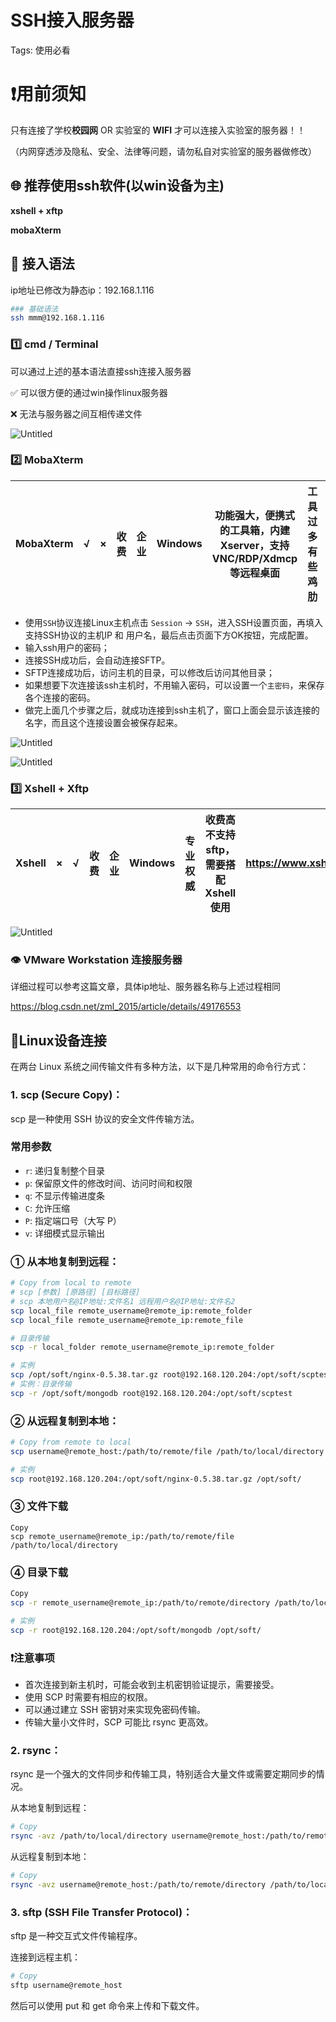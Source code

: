 # SSH接入服务器

Tags: 使用必看

# ❗用前须知

只有连接了学校**校园网** OR 实验室的 **WIFI** 才可以连接入实验室的服务器！！

（内网穿透涉及隐私、安全、法律等问题，请勿私自对实验室的服务器做修改）

## 🌐 推荐使用ssh软件(以win设备为主)

**xshell + xftp**

**mobaXterm**

## 🧾 接入语法

ip地址已修改为静态ip：192.168.1.116

```bash
### 基础语法 
ssh mmm@192.168.1.116
```

### 1️⃣ cmd / Terminal

可以通过上述的基本语法直接ssh连接入服务器

✅ 可以很方便的通过win操作linux服务器

❌ 无法与服务器之间互相传递文件

![Untitled](Untitled.png)

### 2️⃣ MobaXterm

| MobaXterm | √ | × | 收费 | 企业 | Windows | 功能强大，便携式的工具箱，内建Xserver，支持VNC/RDP/Xdmcp等远程桌面 | 工具过多有些鸡肋 | https://mobaxterm.mobatek.net |
| --- | --- | --- | --- | --- | --- | --- | --- | --- |
- 使用`SSH`协议连接Linux主机点击 `Session` -> `SSH`，进入SSH设置页面，再填入支持SSH协议的主机IP 和 用户名，最后点击页面下方OK按钮，完成配置。
- 输入ssh用户的密码；
- 连接SSH成功后，会自动连接SFTP。
- SFTP连接成功后，访问主机的目录，可以修改后访问其他目录；
- 如果想要下次连接该ssh主机时，不用输入密码，可以设置一个`主密码`，来保存各个连接的密码。
- 做完上面几个步骤之后，就成功连接到ssh主机了，窗口上面会显示该连接的名字，而且这个连接设置会被保存起来。

![Untitled](Untitled%201.png)

![Untitled](Untitled%202.png)

### 3️⃣ Xshell + Xftp

| Xshell | × | √ | 收费 | 企业 | Windows | 专业权威 | 收费高不支持sftp，需要搭配Xshell使用 | https://www.xshellcn.com |
| --- | --- | --- | --- | --- | --- | --- | --- | --- |

![Untitled](Untitled%203.png)

### 👁️ VMware Workstation 连接服务器

详细过程可以参考这篇文章，具体ip地址、服务器名称与上述过程相同

https://blog.csdn.net/zml_2015/article/details/49176553

## 🛜Linux设备连接

在两台 Linux 系统之间传输文件有多种方法，以下是几种常用的命令行方式：

### 1. scp (Secure Copy)：

scp 是一种使用 SSH 协议的安全文件传输方法。

### **常用参数**

- `r`: 递归复制整个目录
- `p`: 保留原文件的修改时间、访问时间和权限
- `q`: 不显示传输进度条
- `C`: 允许压缩
- `P`: 指定端口号（大写 P）
- `v`: 详细模式显示输出

### ① 从本地复制到远程：

```bash
# Copy from local to remote
# scp [参数] [原路径] [目标路径]
# scp 本地用户名@IP地址:文件名1 远程用户名@IP地址:文件名2
scp local_file remote_username@remote_ip:remote_folder
scp local_file remote_username@remote_ip:remote_file

# 目录传输
scp -r local_folder remote_username@remote_ip:remote_folder

# 实例
scp /opt/soft/nginx-0.5.38.tar.gz root@192.168.120.204:/opt/soft/scptest
# 实例：目录传输
scp -r /opt/soft/mongodb root@192.168.120.204:/opt/soft/scptest

```

### ② 从远程复制到本地：

```bash
# Copy from remote to local
scp username@remote_host:/path/to/remote/file /path/to/local/directory

# 实例
scp root@192.168.120.204:/opt/soft/nginx-0.5.38.tar.gz /opt/soft/
```

### ③ 文件下载

```
Copy
scp remote_username@remote_ip:/path/to/remote/file /path/to/local/directory

```

### ④ 目录下载

```bash
Copy
scp -r remote_username@remote_ip:/path/to/remote/directory /path/to/local/directory

# 实例
scp -r root@192.168.120.204:/opt/soft/mongodb /opt/soft/
```

### ❗注意事项

- 首次连接到新主机时，可能会收到主机密钥验证提示，需要接受。
- 使用 SCP 时需要有相应的权限。
- 可以通过建立 SSH 密钥对来实现免密码传输。
- 传输大量小文件时，SCP 可能比 rsync 更高效。

### 2. rsync：

rsync 是一个强大的文件同步和传输工具，特别适合大量文件或需要定期同步的情况。

从本地复制到远程：

```bash
# Copy
rsync -avz /path/to/local/directory username@remote_host:/path/to/remote/directory
```

从远程复制到本地：

```bash
# Copy
rsync -avz username@remote_host:/path/to/remote/directory /path/to/local/directory
```

### 3. sftp (SSH File Transfer Protocol)：

sftp 是一种交互式文件传输程序。

连接到远程主机：

```bash
# Copy
sftp username@remote_host
```

然后可以使用 put 和 get 命令来上传和下载文件。